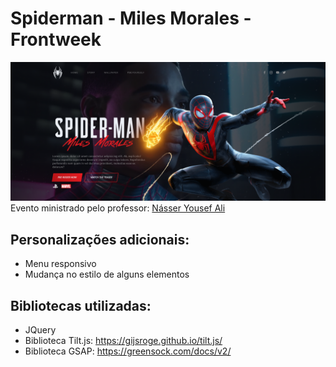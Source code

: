 # Spiderman - Miles Morales - Frontweek

![Spiderman Miles Morales page](https://github.com/MicaelRiboura/spiderman-miles-morales/blob/main/screenshots/screeshot-spiderman.png)
Evento ministrado pelo professor: [Násser Yousef Ali](https://www.youtube.com/channel/UCiHkIXtKHLHbyBs352UI6QQ)

## Personalizações adicionais:
 - Menu responsivo
 - Mudança no estilo de alguns elementos

 ## Bibliotecas utilizadas:
- JQuery
- Biblioteca Tilt.js: https://gijsroge.github.io/tilt.js/​
- Biblioteca GSAP: https://greensock.com/docs/v2/

